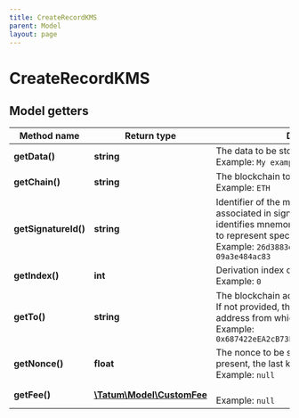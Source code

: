 ```yaml
---
title: CreateRecordKMS
parent: Model
layout: page
---
```


# CreateRecordKMS

## Model getters

Method name | Return type | Description | Notes
------------ | ------------- | ------------- | -------------
**getData()** | **string** | The data to be stored on the blockchain <br>Example: `My example log data` |
**getChain()** | **string** | The blockchain to store the data on <br>Example: `ETH` |
**getSignatureId()** | **string** | Identifier of the mnemonic / private key associated in signing application. When hash identifies mnemonic, index must be present to represent specific account to pay from. <br>Example: `26d3883e-4e17-48b3-a0ee-09a3e484ac83` |
**getIndex()** | **int** | Derivation index of sender address. <br>Example: `0` | [optional]
**getTo()** | **string** | The blockchain address to store the data on<br/>If not provided, the data will be stored on the address from which the transaction is made. <br>Example: `0x687422eEA2cB73B5d3e242bA5456b782919AFc85` | [optional]
**getNonce()** | **float** | The nonce to be set to the transaction; if not present, the last known nonce will be used <br>Example: `null` | [optional]
**getFee()** | [**\Tatum\Model\CustomFee**](../CustomFee) |  <br>Example: `null` | [optional]


